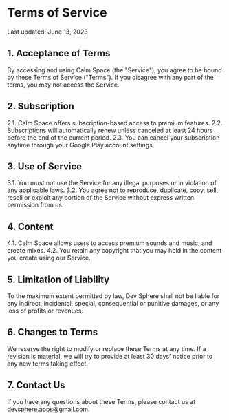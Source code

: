 # Terms of Service

Last updated: June 13, 2023

## 1. Acceptance of Terms

By accessing and using Calm Space (the "Service"), you agree to be bound by these Terms of Service ("Terms"). If you disagree with any part of the terms, you may not access the Service.

## 2. Subscription

2.1. Calm Space offers subscription-based access to premium features.
2.2. Subscriptions will automatically renew unless canceled at least 24 hours before the end of the current period.
2.3. You can cancel your subscription anytime through your Google Play account settings.

## 3. Use of Service

3.1. You must not use the Service for any illegal purposes or in violation of any applicable laws.
3.2. You agree not to reproduce, duplicate, copy, sell, resell or exploit any portion of the Service without express written permission from us.

## 4. Content

4.1. Calm Space allows users to access premium sounds and music, and create mixes.
4.2. You retain any copyright that you may hold in the content you create using our Service.

## 5. Limitation of Liability

To the maximum extent permitted by law, Dev Sphere shall not be liable for any indirect, incidental, special, consequential or punitive damages, or any loss of profits or revenues.

## 6. Changes to Terms

We reserve the right to modify or replace these Terms at any time. If a revision is material, we will try to provide at least 30 days' notice prior to any new terms taking effect.

## 7. Contact Us

If you have any questions about these Terms, please contact us at devsphere.apps@gmail.com.
